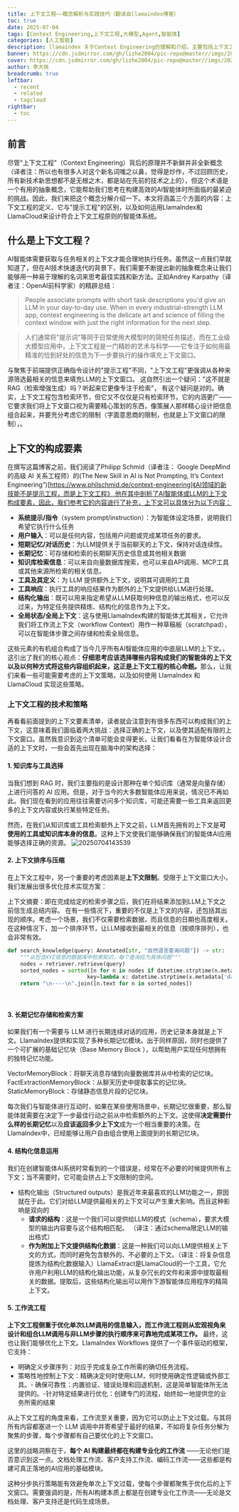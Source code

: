 ```yaml
---
title: 上下文工程——概念解析与实践技巧（翻译自llamaindex博客）
toc: true
date: 2025-07-04
tags: [Context Engineering,上下文工程,大模型,Agent,智能体]
categories: [人工智能]
description: llamaindex 关于Context Engineering的理解和介绍，主要包括上下文工程的定义、构成要素以及技术策略
banner: https://cdn.jsdmirror.com/gh/lizhe2004/pic-repo@master//imgs/20250704175325.png
cover: https://cdn.jsdmirror.com/gh/lizhe2004/pic-repo@master//imgs/20250704175325.png
author: 李大侠
breadcrumb: true
leftbar:
  - recent
  - related
  - tagcloud
rightbar:
  - toc
---
```

## 前言
尽管"上下文工程"（Context Engineering）背后的原理并不新鲜并非全新概念（译者注：所以也有很多人对这个新名词嗤之以鼻，觉得是炒作，不过回顾历史，所有新技术新思想都不是无根之木，都是站在先前的技术之上的），但这个术语是一个有用的抽象概念，它能帮助我们思考在构建高效的AI智能体时所面临的最紧迫的挑战。因此，我们来把这个概念分解介绍一下。本文将涵盖三个方面的内容：上下文工程的定义、它与"提示工程"的区别，以及如何运用LlamaIndex和LlamaCloud来设计符合上下文工程原则的智能体系统。

## ​​什么是上下文工程？​​
AI智能体需要获取与任务相关的上下文才能合理地执行任务。虽然这一点我们早就知道了，但在AI技术快速迭代的背景下，我们需要不断提出新的抽象概念来让我们能够用一种易于理解的名词来思考最佳实践和新方法。正如Andrey Karpathy（译者注：OpenAI前科学家）的精辟总结：


> People associate prompts with short task descriptions you'd give an LLM in your day-to-day use. When in every industrial-strength LLM app, context engineering is the delicate art and science of filling the context window with just the right information for the next step.

>人们通常将"提示词"等同于日常使用大模型时的简短任务描述，而在工业级大模型应用中，上下文工程是一门精妙的艺术与科学——它专注于如何用最精准的恰到好处的信息为下一步要执行的操作填充上下文窗口。


与聚焦于前端提供正确指令设计的"提示工程"不同，"上下文工程"更强调从各种来源筛选最相关的信息来填充LLM的上下文窗口。
这自然引出一个疑问："这不就是RAG（检索增强生成）吗？听起来它更像专注于检索"， 有这个疑问是对的。确实，上下文工程包含检索环节，但它又不仅仅是只有检索环节，它的内涵更广——它要求我们将上下文窗口视为需要精心策划的东西，像策展人那样精心设计把信息组合起来，并要充分考虑它的限制（字面意思商的限制，也就是上下文窗口的限制），。

## ​​上下文的构成要素​​
在撰写这篇博客之前，我们阅读了Philipp Schmid（译者注： Google DeepMind 的高级 AI 关系工程师）的(The New Skill in AI is Not Prompting, It’s Context Engineering”)[https://www.philschmid.de/context-engineering]《AI领域的新技能不是提示工程，而是上下文工程》,他在其中剖析了AI智能体或LLM的上下文构成要素，因此，我们参考它的内容进行了补充，上下文可以具体分为以下内容：

- **系统提示/指令**（system prompt/instruction）：为智能体设定场景，说明我们希望它执行什么任务
- **用户输入**：可以是任何内容，包括用户问题或完成某项任务的要求。
- **短期记忆/对话历史**：为LLM提供关于当前聊天的上下文，保持对话连续性。
- **长期记忆**：可存储和检索的长期聊天历史信息或其他相关数据
- **知识库检索信息**：可以来自向量数据库搜索，也可以来自API调用、MCP工具或其他来源所检索的相关信息。
- **工具及其定义**：为 LLM 提供额外上下文，说明其可调用的工具
- **工具响应**：执行工具的响应结果作为额外的上下文提供给LLM进行处理。
- **结构化输出**：既可以用来指定希望从LLM获取何种信息的输出格式，也可以反过来，为特定任务提供精炼、结构化的信息作为上下文。
- **全局状态/全局上下文**：这与使用LlamaIndex构建的智能体尤其相关，它允许我们将工作流上下文（workflow Context）用作一种草稿板（scratchpad），可以在智能体步骤之间存储和检索全局信息。

这些元素的有机组合构成了当今几乎所有AI智能体应用的中底层LLM的上下文。，这引出了我们的核心观点：**​​仔细思考应该选择哪些内容构成我们的智能体的上下文以及以何种方式将这些内容组织起来，这正是上下文工程的核心命题。** ​那么，让我们来看一些可能需要考虑的上下文策略，以及如何使用 LlamaIndex 和 LlamaCloud 实现这些策略。


### 上下文工程的技术和策略

再看看前面提到的上下文要素清单，读者就会注意到有很多东西可以构成我们的上下文，这意味着我们面临着两大挑战：选择正确的上下文，以及使其适配有限的上下文窗口。虽然我意识到这个清单可能会变得更长，让我们看看在为智能体设计合适的上下文时，一些会首先出现在脑海中的架构选择：

#### ​1. 知识库与工具选择​​
当我们想到 RAG 时，我们主要指的是设计那种在单个知识库（通常是向量存储）上进行问答的 AI 应用。但是，对于当今的大多数智能体应用来说，情况已不再如此。我们现在看到的应用往往需要访问多个知识库，可能还需要一些工具来返回更多的上下文内容或执行某些特定任务。

然而，在我们从知识库或工具检索额外上下文之前，LLM首先拥有的上下文是**可使用的工具或知识库本身的信息**。这种上下文使我们能够确保我们的智能体AI应用能够选择正确的资源。
![20250704143539](https://cdn.jsdmirror.com/gh/lizhe2004/pic-repo@master/imgs/20250704143539.png)

#### ​2. 上下文排序与压缩​​
在上下文工程中，另一个重要的考虑因素是**上下文限制**。受限于上下文窗口大小，我们发展出很多优化技术实现方案：

上下文摘要：即在完成给定的检索步骤之后，我们在将结果添加到LLM上下文之前信生成总结内容。
在有一些情况下，重要的不仅是上下文的内容，还包括其出现的顺序。考虑一个场景，我们不仅需要检索数据，而且信息的日期也高度相关。在这种情况下，加一个排序环节，让LLM接收到最相关的信息（按顺序排列），也会非常有效。

```python
def search_knowledge(query: Annotated[str, "自然语言查询问题"]) -> str:  
    """从包含XYZ信息的数据库中检索知识，每个查询应为具体问题"""  
    nodes = retriever.retrieve(query)  
    sorted_nodes = sorted([n for n in nodes if datetime.strptime(n.metadata['date'], '%Y-%m-%d') > cutoff_date],  
                         key=lambda x: datetime.strptime(x.metadata['date'], '%Y-%m-%d'))  
    return "\n----\n".join([n.text for n in sorted_nodes])  
```
​
#### ​3. 长期记忆存储和检索方案​​
如果我们有一个需要与 LLM 进行长期连续对话的应用，历史记录本身就是上下文。LlamaIndex提供和实现了多种长期记忆模块。出于同样原因，同时也提供了一个可扩展的基础记忆块（Base Memory Block ），以帮助用户实现任何想拥有的独特记忆功能。

VectorMemoryBlock：将聊天消息存储到向量数据库并从中检索的记忆块。
FactExtractionMemoryBlock：从聊天历史中提取事实的记忆块。
StaticMemoryBlock：存储静态信息片段的记忆块。

每次我们与智能体进行互动时，如果在某些使用场景中，长期记忆很重要，那么智能体就需要在决定下一步最佳行动之前从中检索额外的上下文。这使得**决定需要什么样的长期记忆**以及**应该返回多少上下文**成为一个相当重要的决策。在LlamaIndex中，已经能够让用户自由组合使用上面提到的长期记忆块。

#### ​4. 结构化信息运用
我们在创建智能体AI系统时常看到的一个错误是，经常在不必要的时候提供所有上下文；当不需要时，它可能会挤占上下文限制的空间。
​
- ​​结构化输出（Structured outputs）​​是我近年来最喜欢的LLM功能之一，原因就在于此。它们对给LLM提供最相关的上下文可以产生重大影响。而且这种影响是双向的
  - **请求的结构**​​：这是一个我们可以提供给LLM的模式（schema），要求大模型的输出内容要与这个结构相匹配。 （译注：通过schema限定LLM的输出格式）
  - **作为附加上下文提供结构化数据**​​：这是一种我们可以向LLM提供相关上下文的方式，而同时避免包含额外的、不必要的上下文。（译注：将复杂信息提炼为结构化数据输入）
  ​​LlamaExtract​​是LlamaCloud的一个工具，它允许用户利用LLM的结构化输出功能，从复杂冗长的文件和来源中提取最相关的数据。提取后，这些结构化输出可以用作下游智能体应用程序的精简上下文。


#### 5. ​工作流工程​​
**上下文工程侧重于优化单次LLM调用的信息输入，而工作流工程则从宏观视角来设计和组合LLM调用与非LLM步骤的执行顺序来可靠地完成某项工作。** 最终，这也让我们能够优化上下文。LlamaIndex Workflows 提供了一个事件驱动的框架，它支持：
- 明确定义步骤序列：对应于完成复杂工作所需的确切任务流程。
- ​​策略性地控制上下文​​：精确决定何时使用LLM，何时使用确定性逻辑或外部工具。
​- ​确保可靠性​​：内置验证、错误处理和回退机制，这是简单智能体所无法提供的。
​- ​针对特定结果进行优化​​：创建专门的流程，始终如一地提供您的业务所需的结果


从上下文工程的角度来看，工作流至关重要，因为它可以防止上下文过载。与其将所有内容都塞进一个 LLM 调用中并寄希望于最好的结果，不如将复杂任务分解为聚焦的步骤，每个步骤都有自己要优化的上下文窗口。

这里的战略洞察在于，**每个 AI 构建最终都在构建专业化的工作流** ——无论他们是否意识到这一点。文档处理工作流、客户支持工作流、编码工作流——这些都是构建可真正落地的AI应用的基础模块。

这种分步执行策略能有效避免单次上下文过载，使每个步骤都聚焦于优化后的上下文窗口。需要强调的是，所有AI构建本质上都是在创建专业化工作流——无论是文档处理、客户支持还是代码生成场景。

